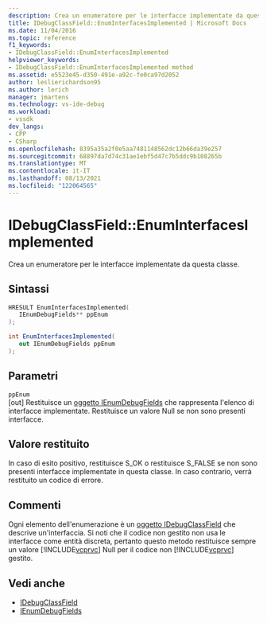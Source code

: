 ```yaml
---
description: Crea un enumeratore per le interfacce implementate da questa classe.
title: IDebugClassField::EnumInterfacesImplemented | Microsoft Docs
ms.date: 11/04/2016
ms.topic: reference
f1_keywords:
- IDebugClassField::EnumInterfacesImplemented
helpviewer_keywords:
- IDebugClassField::EnumInterfacesImplemented method
ms.assetid: e5523e45-d350-491e-a92c-fe0ca97d2052
author: leslierichardson95
ms.author: lerich
manager: jmartens
ms.technology: vs-ide-debug
ms.workload:
- vssdk
dev_langs:
- CPP
- CSharp
ms.openlocfilehash: 8395a35a2f0e5aa7481148562dc12b66da39e257
ms.sourcegitcommit: 68897da7d74c31ae1ebf5d47c7b5ddc9b108265b
ms.translationtype: MT
ms.contentlocale: it-IT
ms.lasthandoff: 08/13/2021
ms.locfileid: "122064565"
---
```

# <a name="idebugclassfieldenuminterfacesimplemented"></a>IDebugClassField::EnumInterfacesImplemented
Crea un enumeratore per le interfacce implementate da questa classe.

## <a name="syntax"></a>Sintassi

```cpp
HRESULT EnumInterfacesImplemented( 
   IEnumDebugFields** ppEnum
);
```

```csharp
int EnumInterfacesImplemented(
   out IEnumDebugFields ppEnum
);
```

## <a name="parameters"></a>Parametri
`ppEnum`\
[out] Restituisce un [oggetto IEnumDebugFields](../../../extensibility/debugger/reference/ienumdebugfields.md) che rappresenta l'elenco di interfacce implementate. Restituisce un valore Null se non sono presenti interfacce.

## <a name="return-value"></a>Valore restituito
 In caso di esito positivo, restituisce S_OK o restituisce S_FALSE se non sono presenti interfacce implementate in questa classe. In caso contrario, verrà restituito un codice di errore.

## <a name="remarks"></a>Commenti
 Ogni elemento dell'enumerazione è un [oggetto IDebugClassField](../../../extensibility/debugger/reference/idebugclassfield.md) che descrive un'interfaccia. Si noti che il codice non gestito non usa le interfacce come entità discreta, pertanto questo metodo restituisce sempre un valore [!INCLUDE[vcprvc](../../../code-quality/includes/vcprvc_md.md)] Null per il codice non [!INCLUDE[vcprvc](../../../code-quality/includes/vcprvc_md.md)] gestito.

## <a name="see-also"></a>Vedi anche
- [IDebugClassField](../../../extensibility/debugger/reference/idebugclassfield.md)
- [IEnumDebugFields](../../../extensibility/debugger/reference/ienumdebugfields.md)
